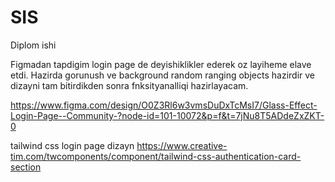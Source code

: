 # SIS
Diplom ishi

Figmadan tapdigim login page de deyishiklikler ederek oz layiheme elave etdi. Hazirda gorunush ve background random ranging objects hazirdir ve dizayni tam bitirdikden sonra fnksityanalliqi hazirlayacam.

https://www.figma.com/design/O0Z3Rl6w3vmsDuDxTcMsI7/Glass-Effect-Login-Page--Community-?node-id=101-10072&p=f&t=7jNu8T5ADdeZxZKT-0

tailwind css login page dizayn https://www.creative-tim.com/twcomponents/component/tailwind-css-authentication-card-section
